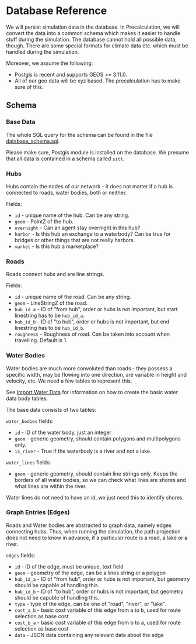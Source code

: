 # Database Reference

We will persist simulation data in the database. In Precalculation, we will convert the data into a common schema which
makes it easier to handle stuff during the simulation. The database cannot hold all possible data, though. There are
some special formats for climate data etc. which must be handled during the simulation.

Moreover, we assume the following:
* Postgis is recent and supports GEOS >= 3.11.0.
* All of our geo data will be xyz based. The precalculation has to make sure of this. 

## Schema

### Base Data

The whole SQL query for the schema can be found in the file [database_schema.sql](database_schema.sql).

Please make sure, Postgis module is installed on the database. We presume that all data is contained in a
schema called `sitt`.

### Hubs

Hubs contain the nodes of our network - it does not matter if a hub is connected to roads, water bodies, both or
neither.

Fields:
* `id` - unique name of the hub. Can be any string.
* `geom` - PointZ of the hub.
* `overnight` - Can an agent stay overnight in this hub?
* `harbor` - Is this hub an exchange to a waterbody? Can be true for bridges or other things that are not really harbors.
* `market` - Is this hub a marketplace?

### Roads

Roads connect hubs and are line strings.

Fields:
* `id` - unique name of the road. Can be any string.
* `geom` - LineStringZ of the road.
* `hub_id_a` - ID of "from hub", order or hubs is not important, but start linestring has to be `hub_id_a`.
* `hub_id_b` - ID of "to hub", order or hubs is not important, but end linestring has to be `hub_id_b`.
* `roughness` -  Roughness of road. Can be taken into account when travelling. Default is 1.

### Water Bodies

Water bodies are much more convoluted than roads - they possess a specific width, may be flowing into one direction,
are variable in height and velocity, etc. We need a few tables to represent this.

See [Import Water Data](../precalculation/old_files/import_water_data.md) for information on how to create the basic water data
body tables.

The base data consists of two tables:

`water_bodies` fields:
* `id` - ID of the water body, just an integer
* `geom` - generic geometry, should contain polygons and multipolygons only.
* `is_river` - True if the waterbody is a river and not a lake.

`water_lines` fields:
* `geom` - generic geometry, should contain line strings only. Keeps the borders of all water bodies, so we can check
  what lines are shores and what lines are within the river.

Water lines do not need to have an id, we just need this to identify shores.

### Graph Entries (Edges)

Roads and Water bodies are abstracted to graph data, namely edges connecting hubs. Thus, when running the simulation,
the path projection does not need to know in advance, if a particular route is a road, a lake or a river.

`edges` fields:
* `id` - ID of the edge, must be unique, text field
* `geom` - geometry of the edge, can be a lines string or a polygon
* `hub_id_a` - ID of "from hub", order or hubs is not important, but geometry should be capable of handling this.
* `hub_id_b` - ID of "to hub", order or hubs is not important, but geometry should be capable of handling this.
* `type` - type of the edge, can be one of "road", "river", or "lake".
* `cost_a_b` - basic cost variable of this edge from a to b, used for route selection as base cost
* `cost_b_a` - basic cost variable of this edge from b to a, used for route selection as base cost
* `data` - JSON data containing any relevant data about the edge
